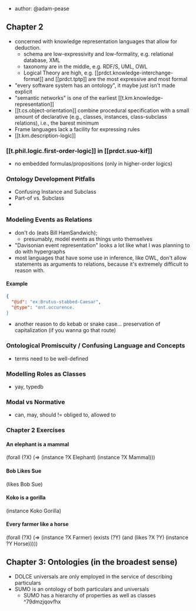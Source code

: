 
- author: @adam-pease

## Chapter 2

- concerned with knowledge representation languages that allow for deduction. 
  - schema are low-expressivity and low-formality, e.g. relational database, XML
  - taxonomy are in the middle, e.g. RDF/S, UML, OWL
  - Logical Theory are high, e.g. [[prdct.knowledge-interchange-format]] and [[prdct.tptp]] are the most expressive and most formal
- "every software system has an ontology", it maybe just isn't made explicit
- "semantic networks" is one of the earliest [[t.km.knowledge-representation]]
- [[t.cs.object-orientation]] combine procedural specification with a small amount of declarative (e.g., classes, instances, class-subclass relations), i.e., the barest minimum
- Frame languages lack a facility for expressing rules
- [[t.km.description-logic]]

### [[t.phil.logic.first-order-logic]] in [[prdct.suo-kif]]

- no embedded formulas/propositions (only in higher-order logics)

### Ontology Development Pitfalls

- Confusing Instance and Subclass
- Part-of vs. Subclass
- 

### Modeling Events as Relations

- don't do (eats Bill HamSandwich); 
  - presumably, model events as things unto themselves
- "Davisonian event representation" looks a lot like what I was planning to do with hypergraphs
- most languages that have some use in inference, like OWL, don't allow statements as arguments to relations, because it's extremely difficult to reason with.


#### Example

```json
{
  "@id": "ex:Brutus-stabbed-Caesar",
  "@type": "ont.occurence.
}
```
- another reason to do kebab or snake case... preservation of capitalization (if you wanna go that route)

### Ontological Promiscuity / Confusing Language and Concepts

- terms need to be well-defined

### Modelling Roles as Classes

- yay, typedb

### Modal vs Normative

- can, may, should != obliged to, allowed to

### Chapter 2 Exercises

#### An elephant is a mammal

(forall (?X)
  (=>
    (instance ?X Elephant)
    (instance ?X Mammal)))

#### Bob Likes Sue

(likes Bob Sue)

####  Koko is a gorilla

(instance Koko Gorilla)

#### Every farmer like a horse

(forall (?X)
  (=>
    (instance ?X Farmer)
    (exists (?Y)
      (and 
        (likes ?X ?Y)
        (instance ?Y Horse)))))


## Chapter 3: Ontologies (in the broadest sense)

- DOLCE universals are only employed in the service of describing particulars
- SUMO is an ontology of both particulars and universals
  - SUMO has a hierarchy of properties as well as classes ^79dmzjqovfhx